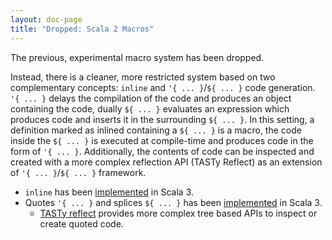 ```yaml
---
layout: doc-page
title: "Dropped: Scala 2 Macros"
---
```


The previous, experimental macro system has been dropped.

Instead, there is a cleaner, more restricted system based on two complementary concepts: `inline` and `'{ ... }`/`${ ... }` code generation.
`'{ ... }` delays the compilation of the code and produces an object containing the code, dually `${ ... }` evaluates an expression which produces code and inserts it in the surrounding `${ ... }`.
In this setting, a definition marked as inlined containing a `${ ... }` is a macro, the code inside the `${ ... }` is executed at compile-time and produces code in the form of `'{ ... }`.
Additionally, the contents of code can be inspected and created with a more complex reflection API (TASTy Reflect) as an extension of `'{ ... }`/`${ ... }` framework.

* `inline` has been [implemented](../metaprogramming/inline.md) in Scala 3.
* Quotes `'{ ... }` and splices `${ ... }` has been [implemented](../metaprogramming/macros.md) in Scala 3.
  * [TASTy reflect](../metaprogramming/tasty-reflect.md) provides more complex tree based APIs to inspect or create quoted code.
